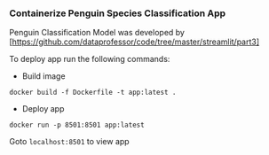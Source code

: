 ### Containerize Penguin Species Classification App

Penguin Classification Model was developed by [https://github.com/dataprofessor/code/tree/master/streamlit/part3]

To deploy app run the following commands:

- Build image

``` docker build -f Dockerfile -t app:latest . ```

- Deploy app

``` docker run -p 8501:8501 app:latest ```

Goto ``` localhost:8501 ``` to view app
